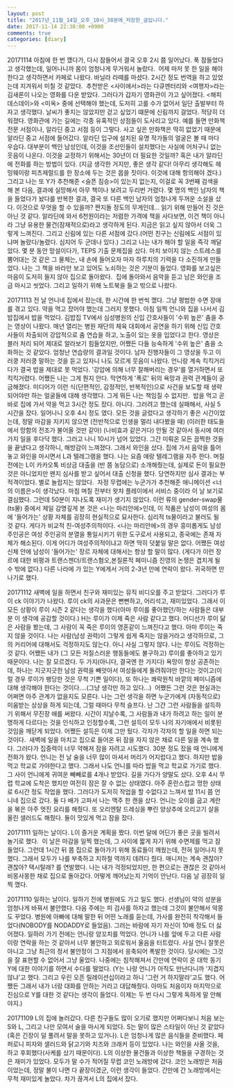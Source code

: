```yaml
---
layout: post
title: "2017년_11월_14일_오후_10시_38분에_저장한_글입니다."
date: 2017-11-14 22:38:00 +0900
comments: true 
categories: [diary] 
---
```

20171114
아침에 한 번 깼다가, 다시 잠들어서 결국 오후 2시 쯤 일어났다. 푹 잠들었다고 생각했는데, 일어나니까 몸이 엄청나게 무거워서 놀랐다. 
어제 마저 못 한 일을 해야 한다고 생각하면서 카페로 나왔다. 바닐라 라떼를 마셨다. 2시간 정도 번역을 하고 있었는데 지겨워서 미칠 것 같았다. 
추천받은 <사이에서>라는 다큐멘터리와 <여행자>라는 김새론이 나오는 영화를 다운 받았다. 그러다가 갑자기 영화관이 가고 싶어졌다. <해피 데스데이>와 <미옥> 중에 선택해야 했는데, 도저히 고를 수가 없어서 일단 출발부터 하자고 생각했다. 날씨가 좋지는 않았지만 걷고 싶었기 떄문에 신림까지 걸었다. 적당히 더워졌다.
영화관에 가는 길에는 각종 유혹적인 상점들이 도사리고 있다. 예를 들면 만화책 전문 서점이나, 알라딘 중고 서점 등이 그렇다. 사고 싶은 만화책은 딱히 없었기 때문에 알라딘 중고 서점에 들어갔다. 알라딘 입구에 설치된 유명 작가들의 얼굴은 볼 때 마다 우습다. 대부분이 백인 남성인데, 이것을 조선인들이 설치했다는 사실에 어처구니 없는 웃음이 나온다. 이것을 교정하기 위해서는 30년이 더 필요한 것일까? 혹은 내가 알라딘에 전화를 하는 방법이 있다. (지금 생각한 거지만, 좋은 생각 같다! 아무리 생각해도 헤밍웨이랑 피츠제럴드를 한 장소에 두는 것은 몹쓸 짓이다. 이것에 대해 항의해야 겠다.) 그리고 나는 또 Y가 추천해준 <슬픈 짐승>이 있는지 없는지, 이걸로 꼭 3번째 검색을 해 본 다음, 결과에 실망해서 아무 책이나 보려고 두리번 거렸다. 몇 명의 백인 남자의 책을 들었다가 놨다를 반복한 결과, 결국 또 다른 백인 남자의 엄청나게 두꺼운 소설을 샀다. 이것으로 무엇을 할 수 있을까? 짠지돌 정도의 무게인데... 읽기 위해 만들어 진 것은 아닌 것 같다. 알라딘에 와서 6천원이라는 저렴한 가격에 책을 사다보면, 이건 책이 아니라 그냥 유용한 물건(잠재적으로)라고 생각하게 된다. 지금은 읽고 싶지 않아서 더욱 그렇게 느껴진다.
그리고 신림에 있는 다른 서점에 갔다.(어떤 친구는 신림에도 서점이 있냐며 놀랐다/놀렸다. 심지어 두 군데나 있다.) 그리고 나는 내가 해야 할 일을 즉각 깨달았다. 몇 분 동안 망설이다가, TEPS 기출 문제집을 샀다. 마치 보이지 않는 스트레스를 뿜어대는 것 같은 그 물체는, 내 손에 들어오자 마자 하루치의 기력을 다 소진하게 만들었다. 나는 그 책을 바라만 보고 있어도 노쇠하는 것은 기분이 들었다. 영화를 보고싶은 마음이 도저히 들지 않아 집으로 돌아왔다. 
집에 돌아와서 음악을 듣고 남은 와인을 조금 마시고 씻었다. 그리고 일하기 위해 노트북을 들고 밖으로 나왔다. 

20171113
전 날 언니네 집에서 잤는데, 한 시간에 한 번씩 깼다. 그냥 평범한 수면 장애를 겪고 있다. 약을 먹고 잤어야 했는데 그러지 못했다.
아침 일찍 언니와 집을 나서서 김밥집에서 밥을 먹었다. 김밥집 TV에서 심성병원의 신입 간호사들이 '수위 높은' 춤을 추는 영상이 나왔다. 매년 열리는 병원 재단의 체육 대회에서 공연을 하기 위해 신입 간호사들이 차출되어 강압적으로 춤 연습을 하고, 노출이 있는 옷을 입었다고 한다. 영상은 블러 처리 되어 제대로 알라보기 힘들었지만, 어쨌든 다들 능숙하게 '수위 높은' 춤을 소화하는 것 같았다. 엄청난 연습량의 결과일 것이다. 남자 진행자들이 그 영상을 두고 이러쿵 저러쿵 말하는 것을 듣고 있자니 나도 모르게 웃음이 나왔다. 언니랑 계속 킥킥거리다가 결국 밥을 제대로 못 먹었다. '강압에 의해 너무 잘해버리는 경우'를 열거하면서 또 킥킥거렸다. 어쨌든 나는 그게 뭔지 안다. 막연하게 '폭로' 뒤의 욕망과 권력 관계들이 궁금해졌다. 미디어가 이런 식(단편적인, 감정적인, 반복적인)으로 사건을 보도할 때 생략 되어야만 하는 얼굴들에 대해 생각했다. 그게 뭐든 나는 책임질 수 없지만. 
밥을 먹고 곧바로 집에 가서 약을 먹고 3시간 정도 잤다. 아니다. 그러려고 했는데 실패해서, 사실 5시간을 잤다. 일어나니 오후 4시 정도 였다. 모든 것을 글렀다고 생각하기 좋은 시간이었는데, 정말 마감을 지키지 않으면 (전반적으로 인생을 멀리 내다봤을 때) (이러한 태도들에서 망함의 전조가 불어올 것만 같아) (나비효과 같은거다) 안될 것 같아서 동시에 여러가지 일을 후다닥 했다. 그러고 나니 10시가 넘어 있었다. 그간 미뤄온 모든 끔찍한 것들을 끝냈다고 생각하니, 해방감이 느껴졌다. 그래서 와인을 샀다.
집에 가서 음악을 틀어놓고 와인을 마시면서 L과 텔레그램을 했다. 나는 요즘 얘랑 텔레그램을 자주 한다. 며칠 전에는 L이 카카오톡 비상금 대출을 (반 쯤 농담으로) 소개해줬는데, 실제로 돈이 필요한 것은 아니었지만 왠지 심사를 받고 싶어서 대출 신청을 했다. 당연하지만 심사 결과는 부적격이었다. 별로 놀랍지는 않았다. 
자정 무렵에는 누군가가 추천해준 애니메이션 <너의 이름은>이 생각났다. 마침 며칠 전부터 왓챠 플레이에서 서비스 중이라 이 날 보기로 결심했다. 그런데 50분이 지나도록 재미가 생기지 않았다. 이런 류의 gender-swap물(ts물) 중에서 제일 감명깊게 본 것은 <나는 마리안에>인데, 이 작품은 남성이 여성의 몸에 '들어가는' 상황 자체를 굉장히 현실적으로 묘사한다. 심리적 ts물이라고 불러도 될 것 같다. 게다가 비교적 친-여성주의적이다. <나는 마리안에>의 경우 흥미롭게도 남성 주인공은 여성 주인공의 분열을 통일시키기 위한 도구로서 사용되고, 종국에는 존재 자체가 해소된다. 이게 어디가 여성주의적이냐고 하면 딱히 덧붙일 말은 없다. 어쨌든 여성 신체 안에 남성이 '들어가는' 장르 자체에 대해서는 항상 할 말이 많다. (게다가 이런 장르에 대한 비평과 트랜스젠더/트랜스혐오,본질론적 페미니즘 진영의 논쟁은 겹치게 될 수 밖에 없다.)
다른 나라에 가 있는 Y에게서 거의 2-3년 만에 연락이 왔다. 귀국하면 만나기로 했다.

20171112
새벽에 일을 하면서 친구와 재미있는 뮤직 비디오를 주고 받았다. 그러다가 루이 ck 이야기가 나왔다. 루이 ck의 사과문은 뻔뻔하고, 어리석고, 재미있었다. 그래서 이 모든 상황이 루이 시즌 2 같다는 생각을 했다(아마 루이를 좋아했던/하는 사람들은 대부분 이 생각에 공감할 것이다.) H는 루이가 이제 죽은 사람 같다고 했다. 어디선가 루이 닮은 사람을 봤는데, 그 사람이 꼭 죽은 루이의 영혼같이 느껴진다고 했다. 아마 루이는 죽지 않을 것이다. 나는 사람(남성 권력)이 그렇게 쉽게 죽지는 않을거라고 생각하므로, 그의 커리어에 대해서도 걱정하지도 않는다. 아니 사실 그렇지 않다. 나는 루이도 걱정하는 것 같다. 어쨌든 내가 (그 모든 저질스러운 행동들에도 불구하고) 루이를 좋아하고 있기 때문이다. 나는 잘 모르겠다. 두 가지(아니다, 결국엔 한 가지다) 욕망이 항상 공존하는데, 하나는 지긋지긋한 남성 권력을 빼앗아서 여성들에게 돌려줘야만 한다는 것이고(이럴 경우 루이가 팽당한 것은 무척 기쁜 일이다), 또 하나는 쾌락원칙 바깥의 페미니즘에 대해 생각해야 한다는 것이다....(그냥 생각만 하고 있다...) 
어쨌든 그런 것은 현실과는 어쩌면 아주 관계가 없을지도 모른다. 나는 그런 생각을 하면 누군가에게 (자동적으로) 미움받는 상상을 하게 되는데, 그럴 때마다 무척 슬프다. 난 그간 그런 사람들을 설득하기 위해서 무진장 애를 써왔다. 시간이 지날수록, 그 사람들과 내가 하려고 하는 일이 분명하게 다르다는 것을 인식하고 인정할수록, 그런 설득이 모두 나의 자기애에서 비롯된 것임을 깨닫게 되었다. 어쨌든 설득은 이제 그만 뒀다. 각자가 각자의 할 일을 하면 되는 것이다. 
새벽에 일을 마치고 집으로 들어온 뒤 잠을 자지 않은 채로 다른 일을 계속 했다. 그러다가 집중력이 너무 약해져 잠을 자려고 시도했다. 30분 정도 잤을 때 언니에게 전화가 왔다. 언니는 전 날 술을 너무 많이 마셔서 머리가 어지럽다고 했다. 하지만 밥을 먹고 학교로 가야한다고 했다. 그래서 나도 언니를 따라 밥을 먹고 학교로 가기로 했다. 그 사이 언니에게 귀여운 빼빼로를 4개나 받았다. 길을 가다가 양말도 샀다. 오후 4시 무렵 학교에 도착은 했지만 여전히 잠은 잘 수 없는 상태였다. 아주 혼란스럽고 멍한 상태로 6시간 정도 작업을 했다. 그러다가 도저히 작업을 할 수없다고 느껴서 밤 11시 쯤 언니네 집으로 갔다. 둘 다 배가 고파서 나는 맥주 한 캔을 샀다. 언니는 오이를 굽고 계란을 볶은 아주 멋진 요리를 해줬다. 또 오리엔탈 드레싱을 뿌린 양상추에 오리고기 살을 올린 샐러드도 해줬다. 둘이 맛있게 먹고 잠을 잤다. 

20171111
일하는 날이다. L이 즐거운 계획을 짰다. 이번 달에 어딘가 좋은 곳을 빌려서 놀기로 했다. 
이 날은 마감을 일찍 했는데, 그 사이에 짧게 자기 위해 수면제를 먹고 잠들었다. 그런데 1시간 뒤 쯤 집으로 돌아가기 위해 동료들이 깨웠는데, 전혀 일어나지 못했다.
그래서 모두가 나를 부축하고 지하철 역까지 데려다 줬다. 매니저는 계속 괜찮아? 괜찮아? 택시탈래? 를 연발했다. 나는 내가 걱정되었지만, 한 편으로는 괜찮은 것 같아서 비몽사몽한 채로 집으로 돌아갔다. 어떻게 깨어났는지 기억이 안난다. 다음 날 굉장히 일찍 깼다. 

20171110
일하는 날이다. 일하기 전에 병원에도 가고 일도 했다. 선생님이 약의 성분을 엄청나게 바꿔서 불안했다. 다음 주에는 피 검사를 하자고 했는데 그것이 불안해서 악몽도 꾸었다. 병원에 아빠에 대해 말한 뒤 어떤 노래를 듣는데, 가사를 완전히 착각해서 들었다(NOBODY를 NODADDY로 들었음). 그러는 바람에 자기 자신이 10배 정도 더 싫어졌다. 일하러 가기 전에는 언니랑 양꼬치를 먹었다. 언니가 나를 앞에 두고 다른 사람이랑 연락을 하는 것 같아서 너무 불안하고 외로워서 울음을 터트렸다. 사실 언니 잘못은 아니고 그냥 최근의 정서 불안정이 그 지점에서 응축되어 폭발한 것이다. 당시에는 그것을 잘 표현할 수 없어서 그냥 울었다. 나중에는 침착해져서 간만에 연락이 온 대학 동기 Y에 대한 이야기를 하면서 수다를 떨었다. (Y는 나랑 언니가 아직도 만난다니까 '지겹지 않냐'고 했다. 그리고 우린 오픈 릴레이션십이라고 하니 '그런 거 하지말라'고도 했다. 어쨌든 그래서 내가 너랑 대화를 안하는 거라고 대답해줬다. 아마도 처음이자 마지막으로 진심으로 Y를 대한 것 같다는 생각이 들었다. 이제는 두 번 다시 그렇게 독하게 말 안해야지.)

20171109
L의 집에 놀러갔다. 다른 친구들도 많이 오기로 했지만 어쩌다보니 처음 보는 S와 L, 그리고 나만 모여서 술을 마시게 되었다. S는 말이 많은 스타일이 아닌 것 같았다(혹은 긴장이 덜 풀려서 말을 못하고 있거나). L은 엄청나게 많은 음식들을 준비했다. 페퍼로니 피자와 샐러드와 닭고기와 치즈와 크래커 등이 있었다. 나는 와인을 사올 것을, 하고 후회했다(사케를 샀기 때문이다). L의 이상한 물건들과 이상한 책들을 구경하는 것은 재미가 있었다. 모두가 말 수가 적어질 무렵 코인 노래방에 갔다. 코인 노래방은 처음이었는데, 정말 불이 나면 다 끝장이겠군, 이런 생각이 들었다. 간만에 간 노래방에서는 무척 재미있게 놀았다. 차가 끊겨서 L의 집에서 잤다. 




